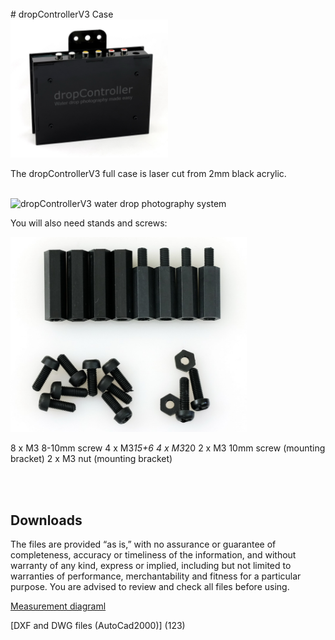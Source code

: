 <br>
# dropControllerV3 Case
<br>
<img src="imgs/dropControllerV3_AcrylicCaseStanding_1170.jpg" alt="dropControllerV3 water drop photography system"  width="50%" >

The dropControllerV3 full case is laser cut from 2mm black acrylic.

<br>
<img src="imgs/dropControllerV3_AcrylicCase_Layout_h1600.jpg" alt="dropControllerV3 water drop photography system"  width="50%" >


You will also need stands and screws:

<img src="imgs/dropControllerV3_AcrylicCase_M3HexStands_w800.jpg" alt="dropControllerV3 water drop photography system"  width="75%" >

8 x M3 8-10mm screw
4 x M3*15+6
4 x M3*20
2 x M3 10mm screw (mounting bracket)
2 x M3 nut (mounting bracket)


<br>
<br>

## Downloads

The files are provided “as is,” with no assurance or guarantee of completeness, accuracy or timeliness of the information, and without warranty of any kind, express or implied, including but not limited to warranties of performance, merchantability and fitness for a particular purpose. You are advised to review and check all files before using.


[Measurement diagraml](assets/dropControllerV3_AcrylicCase_Measurements.pdf) <br>


[DXF and DWG files (AutoCad2000)] (123)






<br>
<br>

<br>
<br>

<br>
<br>





